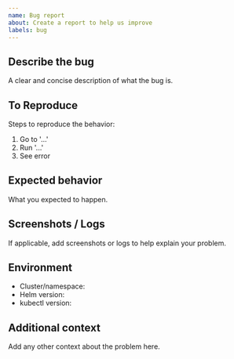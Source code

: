```yaml
---
name: Bug report
about: Create a report to help us improve
labels: bug
---
```


## Describe the bug
A clear and concise description of what the bug is.

## To Reproduce
Steps to reproduce the behavior:
1. Go to '...'
2. Run '...'
3. See error

## Expected behavior
What you expected to happen.

## Screenshots / Logs
If applicable, add screenshots or logs to help explain your problem.

## Environment
- Cluster/namespace:
- Helm version:
- kubectl version:

## Additional context
Add any other context about the problem here.
